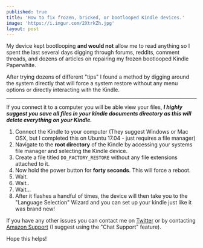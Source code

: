 ```yaml
---
published: true
title: 'How to fix frozen, bricked, or bootlooped Kindle devices.'
image: 'https://i.imgur.com/2XtrkZh.jpg'
layout: post
---
```

My device kept bootlooping **and would not** allow me to read anything so I spent the last several days digging through forums, reddits, comment threads, and dozens of articles on repairing my frozen bootlooped Kindle Paperwhite. 

After trying dozens of different "tips" I found a method by digging around the system directly that will force a system restore without any menu options or directly interacting with the Kindle. 

---------------------------------------

If you connect it to a computer you will be able view your files, ***I highly suggest you save all files in your kindle documents directory as this will delete everything on your Kindle.***

1. Connect the Kindle to your computer (They suggest Windows or Mac OSX, but I completed this on Ubuntu 17.04 - just requires a file manager) 
2. Navigate to the **root directory** of the Kindle by accessing your systems file manager and selecting the Kindle device. 
3. Create a file titled `DO_FACTORY_RESTORE` without any file extensions attached to it. 
4. Now hold the power button for **forty seconds**. This will force a reboot. 
5. Wait. 
6. Wait..
7. Wait...
8. After it flashes a handful of times, the device will then take you to the "Language Selection" Wizard and you can set up your kindle just like it was brand new! 

If you have any other issues you can contact me on [Twitter](https://twitter.com/MacleodSawyerMD) or by contacting [Amazon Support](https://www.amazon.com/gp/help/contact-us/general-questions.html?#) (I suggest using the "Chat Support" feature). 

Hope this helps!
